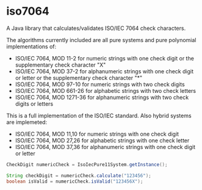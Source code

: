 iso7064
=======

A Java library that calculates/validates ISO/IEC 7064 check characters.

The algorithms currently included are all pure systems and pure polynomial implementations of:
* ISO/IEC 7064, MOD 11-2 for numeric strings with one check digit or the supplementary check character "X"
* ISO/IEC 7064, MOD 37-2 for alphanumeric strings with one check digit or letter or the supplementary check character "*"
* ISO/IEC 7064, MOD 97-10 for numeric strings with two check digits
* ISO/IEC 7064, MOD 661-26 for alphabetic strings with two check letters
* ISO/IEC 7064, MOD 1271-36 for alphanumeric strings with two check digits or letters

This is a full implementation of the ISO/IEC standard. Also hybrid systems are implemeted:
* ISO/IEC 7064, MOD 11,10 for numeric strings with one check digit
* ISO/IEC 7064, MOD 27,26 for alphabetic strings with one check letter
* ISO/IEC 7064, MOD 37,36 for alphanumeric strings with one check digit or letter

```java
CheckDigit numericCheck = IsoIecPure11System.getInstance();

String checkDigit = numericCheck.calculate("123456");
boolean isValid = numericCheck.isValid("123456X");
```